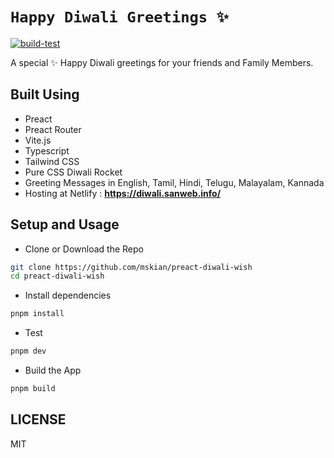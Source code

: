 # `Happy Diwali Greetings ✨`

[![build-test](https://github.com/mskian/preact-diwali-wish/actions/workflows/build.yml/badge.svg)](https://github.com/mskian/preact-diwali-wish/actions/workflows/build.yml)  

A special ✨ Happy Diwali greetings for your friends and Family Members.  

## Built Using

- Preact
- Preact Router
- Vite.js
- Typescript
- Tailwind CSS
- Pure CSS Diwali Rocket
- Greeting Messages in English, Tamil, Hindi, Telugu, Malayalam, Kannada
- Hosting at Netlify : **<https://diwali.sanweb.info/>**  

## Setup and Usage

- Clone or Download the Repo

```sh
git clone https://github.com/mskian/preact-diwali-wish
cd preact-diwali-wish
```

- Install dependencies

```sh
pnpm install
```

- Test

```sh
pnpm dev
```

- Build the App

```sh
pnpm build
```

## LICENSE

MIT
